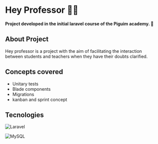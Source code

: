 # Hey Professor 🧑‍🏫

**Project developed in the initial laravel course of the Piguim academy. 🐧**

## About Project

Hey professor is a project with the aim of facilitating the interaction between students and teachers when they have their doubts clarified.

## Concepts covered

- Unitary tests
- Blade components
- Migrations
- kanban and sprint concept

## Tecnologies 

![Laravel](https://img.shields.io/badge/laravel-%23FF2D20.svg?style=for-the-badge&logo=laravel&logoColor=white)

![MySQL](https://img.shields.io/badge/mysql-%2300f.svg?style=for-the-badge&logo=mysql&logoColor=white)
